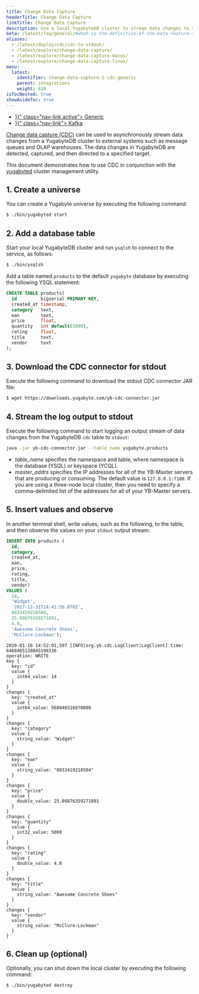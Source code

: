 ```yaml
---
title: Change Data Capture
headerTitle: Change Data Capture
linkTitle: Change Data Capture
description: Use a local YugabyteDB cluster to stream data changes to stdout using the Change Data Capture API.
beta: /latest/faq/general/#what-is-the-definition-of-the-beta-feature-tag
aliases:
  - /latest/deploy/cdc/cdc-to-stdout/
  - /latest/explore/change-data-capture/
  - /latest/explore/change-data-capture-macos/
  - /latest/explore/change-data-capture-linux/
menu:
  latest:
    identifier: change-data-capture-1-cdc-generic
    parent: integrations
    weight: 610
isTocNested: true
showAsideToc: true
---
```


<ul class="nav nav-tabs-alt nav-tabs-yb">
  <li >
    <a href="{{< relref "./cdc-generic.md" >}}" class="nav-link active">
      Generic
    </a>
  </li>
  <li >
    <a href="{{< relref "./cdc-kafka.md" >}}" class="nav-link">
      Kafka
    </a>
  </li>

</ul>

[Change data capture (CDC)](../../../architecture/docdb-replication/change-data-capture/) can be used to asynchronously stream data changes from a YugabyteDB cluster to external systems such as message queues and OLAP warehouses. The data changes in YugabyteDB are detected, captured, and then directed to a specified target.

This document demonstrates how to use CDC in conjunction with the [yugabyted](../../../reference/configuration/yugabyted) cluster management utility.

## 1. Create a universe

You can create a Yugabyte universe by executing the following command:

```sh
$ ./bin/yugabyted start
```

## 2. Add a database table

Start your local YugabyteDB cluster and run `ysqlsh` to connect to the service, as follows:

```sh
$ ./bin/ysqlsh
```

Add a table named `products` to the default `yugabyte` database by executing the following YSQL statement:

```sql
CREATE TABLE products(
  id         bigserial PRIMARY KEY,
  created_at timestamp,
  category   text,
  ean        text,
  price      float,
  quantity   int default(5000),
  rating     float,
  title      text,
  vendor     text
);
```

## 3. Download the CDC connector for stdout

Execute the following command to download the stdout CDC connector JAR file:

```sh
$ wget https://downloads.yugabyte.com/yb-cdc-connector.jar
```

## 4. Stream the log output to stdout

Execute the following command to start logging an output stream of data changes from the YugabyteDB `cdc` table to `stdout`:

```sh
java -jar yb-cdc-connector.jar --table_name yugabyte.products
```

- *table_name* specifies the namespace and table, where namespace is the database (YSQL) or keyspace (YCQL).
- *master_addrs* specifies the IP addresses for all of the YB-Master servers that are producing or consuming. The default value is `127.0.0.1:7100`. If you are using a three-node local cluster, then you need to specify a comma-delimited list of the addresses for all of your YB-Master servers.

## 5. Insert values and observe

In another terminal shell, write values, such as the following, to the table, and then observe the values on your `stdout` output stream:

```sql
INSERT INTO products (
  id,
  category,
  created_at,
  ean,
  price,
  rating,
  title,
  vendor)
VALUES (
  14,
  'Widget',
  '2017-12-31T14:41:56.870Z',
  8833419218504,
  25.09876359271891,
  4.0,
  'Awesome Concrete Shoes',
  'McClure-Lockman');
```

```
2020-01-16 14:52:01,597 [INFO|org.yb.cdc.LogClient|LogClient] time: 6468465138045198336
operation: WRITE
key {
  key: "id"
  value {
    int64_value: 14
  }
}
changes {
  key: "created_at"
  value {
    int64_value: 568046516870000
  }
}
changes {
  key: "category"
  value {
    string_value: "Widget"
  }
}
changes {
  key: "ean"
  value {
    string_value: "8833419218504"
  }
}
changes {
  key: "price"
  value {
    double_value: 25.09876359271891
  }
}
changes {
  key: "quantity"
  value {
    int32_value: 5000
  }
}
changes {
  key: "rating"
  value {
    double_value: 4.0
  }
}
changes {
  key: "title"
  value {
    string_value: "Awesome Concrete Shoes"
  }
}
changes {
  key: "vendor"
  value {
    string_value: "McClure-Lockman"
  }
}
```

## 6. Clean up (optional)

Optionally, you can shut down the local cluster by executing the following command:

```sh
$ ./bin/yugabyted destroy
```
